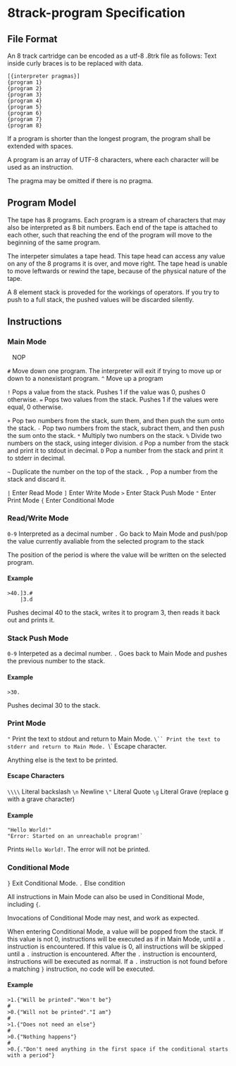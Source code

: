 # 8track-program Specification

## File Format
An 8 track cartridge can be encoded as a utf-8 .8trk file as follows: 
Text inside curly braces is to be replaced with data. 
```
[{interpreter pragmas}]
{program 1}
{program 2}
{program 3}
{program 4}
{program 5}
{program 6}
{program 7}
{program 8}
```
If a program is shorter than the longest program, the program shall be extended with spaces.

A program is an array of UTF-8 characters, where each character will be used as an instruction.

The pragma may be omitted if there is no pragma.

## Program Model
The tape has 8 programs. Each program is a stream of characters that may also be interpreted as 8 bit numbers.
Each end of the tape is attached to each other, such that reaching the end of the program will move to the beginning of the same program.

The interpeter simulates a tape head. This tape head can access any value on any of the 8 programs it is over, and move right.
The tape head is unable to move leftwards or rewind the tape, because of the physical nature of the tape.

A 8 element stack is proveded for the workings of operators. If you try to push to a full stack, the pushed values will be discarded silently.

## Instructions
### Main Mode
` ` NOP 

`#` Move down one program. The interpreter will exit if trying to move up or down to a nonexistant program. 
`^` Move up a program 

`!` Pops a value from the stack. Pushes 1 if the value was 0, pushes 0 otherwise. 
`=` Pops two values from the stack. Pushes 1 if the values were equal, 0 otherwise.

`+` Pop two numbers from the stack, sum them, and then push the sum onto the stack. 
`-` Pop two numbers from the stack, subract them, and then push the sum onto the stack. 
`*` Multiply two numbers on the stack. 
`%` Divide two numbers on the stack, using integer division. 
`d` Pop a number from the stack and print it to stdout in decimal. 
`D` Pop a number from the stack and print it to stderr in decimal. 

`~` Duplicate the number on the top of the stack. 
`,` Pop a number from the stack and discard it. 

`|` Enter Read Mode 
`]` Enter Write Mode 
`>` Enter Stack Push Mode 
`"` Enter Print Mode 
`{` Enter Conditional Mode

### Read/Write Mode
`0-9` Interpreted as a decimal number 
`.` Go back to Main Mode and push/pop the value currently avaliable from the selected program to the stack 

The position of the period is where the value will be written on the selected program.

#### Example
```
>40.]3.#
    |3.d
```
Pushes decimal 40 to the stack, writes it to program 3, then reads it back out and prints it.

### Stack Push Mode
`0-9` Interpeted as a decimal number. 
`.` Goes back to Main Mode and pushes the previous number to the stack.

#### Example
```
>30.
```
Pushes decimal 30 to the stack.

### Print Mode
`"` Print the text to stdout and return to Main Mode. 
`\`` Print the text to stderr and return to Main Mode.
`\\` Escape character.

Anything else is the text to be printed.

#### Escape Characters
`\\\\` Literal backslash
`\n` Newline
`\"` Literal Quote
`\g` Literal Grave (replace g with a grave character)

#### Example
```
"Hello World!"
"Error: Started on an unreachable program!`
```
Prints `Hello World!`. The error will not be printed.

### Conditional Mode
`}` Exit Conditional Mode.
`.` Else condition

All instructions in Main Mode can also be used in Conditional Mode, including `{`.

Invocations of Conditional Mode may nest, and work as expected.

When entering Conditional Mode, a value will be popped from the stack.
If this value is not 0, instructions will be executed as if in Main Mode, until a `.` instruction is encountered.
If this value is 0, all instructions will be skipped until a `.` instruction is encountered.
After the `.` instruction is encounterd, instructions will be executed as normal.
If a `.` instruction is not found before a matching `}` instruction, no code will be executed.

#### Example
```
>1.{"Will be printed"."Won't be"}                                                        #
>0.{"Will not be printed"."I am"}                                                       #
>1.{"Does not need an else"}                                                           #
>0.{"Nothing happens"}                                                                #
>0.{."Don't need anything in the first space if the conditional starts with a period"}
```
